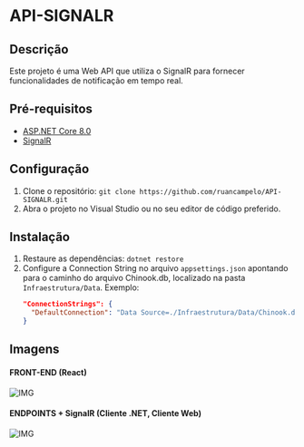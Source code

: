 # API-SIGNALR

## Descrição
Este projeto é uma Web API que utiliza o SignalR para fornecer funcionalidades de notificação em tempo real.

## Pré-requisitos
- [ASP.NET Core 8.0](https://dotnet.microsoft.com/download)
- [SignalR](https://docs.microsoft.com/en-us/aspnet/core/signalr/get-started)

## Configuração
1. Clone o repositório: `git clone https://github.com/ruancampelo/API-SIGNALR.git`
2. Abra o projeto no Visual Studio ou no seu editor de código preferido.

## Instalação
1. Restaure as dependências: `dotnet restore`
2. Configure a Connection String no arquivo `appsettings.json` apontando para o caminho do arquivo Chinook.db, localizado na pasta `Infraestrutura/Data`.
   Exemplo:
   ```json
   "ConnectionStrings": {
     "DefaultConnection": "Data Source=./Infraestrutura/Data/Chinook.db"
   }

## Imagens
#### FRONT-END (React)
![IMG](https://i.imgur.com/chRfOK1.gif)
#### ENDPOINTS + SignalR (Cliente .NET, Cliente Web)
![IMG](https://i.imgur.com/ImJeA6k.png)



